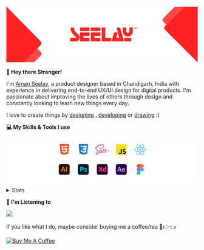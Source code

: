 [![banner](./images/seelay.svg)](https://www.seelay.in)

**👋 Hey there Stranger!**

I'm [Aman Seelay](https://www.seelay.in), a product designer based in Chandigarh, India with experience in delivering end-to-end UX/UI design for digital products. I'm passionate about improving the lives of others through design and constantly looking to learn new things every day.

I love to create things by [designing](https://www.seelay.in/#work) , [developing](https://www.seelay.in/#projects) or [drawing](https://art.seelay.in) :)

**💻 My Skills & Tools I use**

[![banner](./images/skills&tools.svg)](https://www.seelay.in/about)

<details>
  <summary>Stats</summary>

---

<!--START_SECTION:waka-->
![Profile Views](http://img.shields.io/badge/Profile%20Views-3-blue)

**🐱 My GitHub Data** 

> 📦 506.1 kB Used in GitHub's Storage 
 > 
> 🏆 254 Contributions in the Year 2023
 > 
> 💼 Opted to Hire
 > 
> 📜 1 Public Repository 
 > 
> 🔑 44 Private Repository 
 > 
**I'm a Night 🦉** 

```text
🌞 Morning                274 commits         █████░░░░░░░░░░░░░░░░░░░░   18.65 % 
🌆 Daytime                246 commits         ████░░░░░░░░░░░░░░░░░░░░░   16.75 % 
🌃 Evening                441 commits         ████████░░░░░░░░░░░░░░░░░   30.02 % 
🌙 Night                  508 commits         █████████░░░░░░░░░░░░░░░░   34.58 % 
```
📅 **I'm Most Productive on Sunday** 

```text
Monday                   189 commits         ███░░░░░░░░░░░░░░░░░░░░░░   12.87 % 
Tuesday                  258 commits         ████░░░░░░░░░░░░░░░░░░░░░   17.56 % 
Wednesday                126 commits         ██░░░░░░░░░░░░░░░░░░░░░░░   08.58 % 
Thursday                 250 commits         ████░░░░░░░░░░░░░░░░░░░░░   17.02 % 
Friday                   173 commits         ███░░░░░░░░░░░░░░░░░░░░░░   11.78 % 
Saturday                 200 commits         ███░░░░░░░░░░░░░░░░░░░░░░   13.61 % 
Sunday                   273 commits         █████░░░░░░░░░░░░░░░░░░░░   18.58 % 
```


📊 **This Week I Spent My Time On** 

```text
🕑︎ Time Zone: Asia/Kolkata

💬 Programming Languages: 
JavaScript               1 hr 31 mins        ████████░░░░░░░░░░░░░░░░░   30.26 % 
TypeScript               1 hr 23 mins        ███████░░░░░░░░░░░░░░░░░░   27.60 % 
Markdown                 44 mins             ████░░░░░░░░░░░░░░░░░░░░░   14.81 % 
Other                    37 mins             ███░░░░░░░░░░░░░░░░░░░░░░   12.55 % 
JSON                     24 mins             ██░░░░░░░░░░░░░░░░░░░░░░░   08.14 % 

🔥 Editors: 
VS Code                  5 hrs 2 mins        █████████████████████████   100.00 % 

💻 Operating System: 
Windows                  5 hrs 2 mins        █████████████████████████   100.00 % 
```

**I Mostly Code in JavaScript** 

```text
JavaScript               31 repos            █████████████████░░░░░░░░   67.39 % 
TypeScript               12 repos            ███████░░░░░░░░░░░░░░░░░░   26.09 % 
Java                     3 repos             ██░░░░░░░░░░░░░░░░░░░░░░░   06.52 % 
```




 Last Updated on 06/05/2023 06:37:33 UTC
<!--END_SECTION:waka-->

---

 </details>

**🎵 I'm Listening to**

<object data="https://now-play.vercel.app/api/generate?uid=7a17a86e-d6b7-43b5-8d9c-1d6dae42a779" >

  <img src="https://now-play.vercel.app/api/generate?uid=7a17a86e-d6b7-43b5-8d9c-1d6dae42a779" />

</object>

If you like what I do, maybe consider buying me a coffee/tea 🥺👉👈

<a href="https://www.buymeacoffee.com/seelay" target="_blank"><img src="https://cdn.buymeacoffee.com/buttons/v2/default-red.png" alt="Buy Me A Coffee" width="150" ></a>
